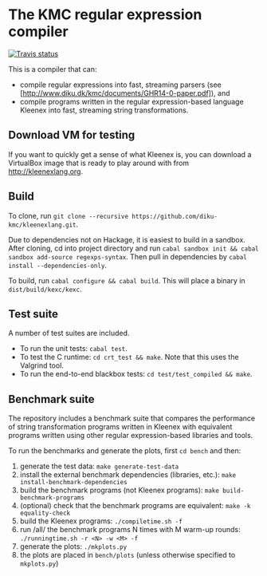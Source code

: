 # The KMC regular expression compiler #

[![Travis status](https://travis-ci.org/diku-kmc/kleenexlang.svg?branch=master)](https://travis-ci.org/diku-kmc/kexc)

This is a compiler that can:

* compile regular expressions into fast, streaming parsers (see [http://www.diku.dk/kmc/documents/GHR14-0-paper.pdf]), and
* compile programs written in the regular expression-based language Kleenex into fast, streaming string transformations.

## Download VM for testing ##
If you want to quickly get a sense of what Kleenex is, you can download a VirtualBox image that is ready to play around with from http://kleenexlang.org.  

## Build ##

To clone, run `git clone --recursive https://github.com/diku-kmc/kleenexlang.git`.

Due to dependencies not on Hackage, it is easiest to build in a sandbox. After cloning, cd into project directory and run `cabal sandbox init && cabal sandbox add-source regexps-syntax`. Then pull in dependencies by `cabal install --dependencies-only`.

To build, run `cabal configure && cabal build`. This will place a binary in `dist/build/kexc/kexc`.

## Test suite ##

A number of test suites are included.

* To run the unit tests: `cabal test`.
* To test the C runtime: `cd crt_test && make`. Note that this uses the Valgrind tool.
* To run the end-to-end blackbox tests: `cd test/test_compiled && make`.

## Benchmark suite ##

The repository includes a benchmark suite that compares the performance of string transformation programs written in Kleenex with equivalent programs written using other regular expression-based libraries and tools.

To run the benchmarks and generate the plots, first `cd bench` and then:

1. generate the test data: `make generate-test-data`
1. install the external benchmark dependencies (libraries, etc.): `make install-benchmark-dependencies`
1. build the benchmark programs (not Kleenex programs): `make build-benchmark-programs`
1. (optional) check that the benchmark programs are equivalent: `make -k equality-check`
1. build the Kleenex programs: `./compiletime.sh -f`
1. run /all/ the benchmark programs N times with M warm-up rounds: `./runningtime.sh -r <N> -w <M> -f`
1. generate the plots: `./mkplots.py`
1. the plots are placed in `bench/plots` (unless otherwise specified to `mkplots.py`)
